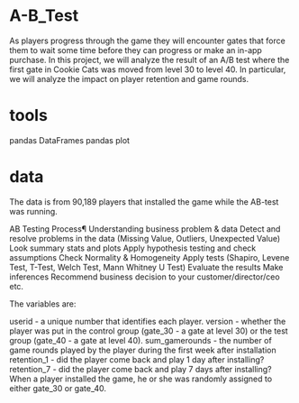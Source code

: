 # A-B_Test


As players progress through the game they will encounter gates that force them to wait some time before they can progress or make an in-app purchase. In this project, we will analyze the result of an A/B test where the first gate in Cookie Cats was moved from level 30 to level 40. In particular, we will analyze the impact on player retention and game rounds.


# tools 

 pandas DataFrames 
 pandas plot


 # data

 The data is from 90,189 players that installed the game while the AB-test was running.

 AB Testing Process¶
Understanding business problem & data
Detect and resolve problems in the data (Missing Value, Outliers, Unexpected Value)
Look summary stats and plots
Apply hypothesis testing and check assumptions
Check Normality & Homogeneity
Apply tests (Shapiro, Levene Test, T-Test, Welch Test, Mann Whitney U Test)
Evaluate the results
Make inferences
Recommend business decision to your customer/director/ceo etc.



The variables are:

userid - a unique number that identifies each player.
version - whether the player was put in the control group (gate_30 - a gate at level 30) or the test group (gate_40 - a gate at level 40).
sum_gamerounds - the number of game rounds played by the player during the first week after installation
retention_1 - did the player come back and play 1 day after installing?
retention_7 - did the player come back and play 7 days after installing?
When a player installed the game, he or she was randomly assigned to either gate_30 or gate_40.
